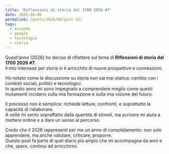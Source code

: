 ```yaml
---
title: 'Riflessioni di storia dal 1700 2026 #7'
date: 2026-06-06
permalink: /posts/2026/06/post-52/
tags:
  - aziende
  - google
  - tecnologia
  - storia
---
```


Quest’anno (2026) ho deciso di riflettere sul tema di **Riflessioni di storia dal 1700 2026 #7**.  
Il mio interesse per storia si è arricchito di nuove prospettive e connessioni.  

Ho notato come la discussione su storia non sia mai statica: cambia con i contesti sociali, politici e tecnologici.  
In questo anno mi sono impegnato a comprendere meglio come questi mutamenti incidano sulla mia formazione e sulla mia visione del futuro.  

Il processo non è semplice: richiede letture, confronti, e soprattutto la capacità di rielaborare.  
A volte mi sento sopraffatto dalla quantità di stimoli, ma scrivere mi aiuta a mettere ordine e a dare un senso al percorso.  

Credo che il 2026 rappresenti per me un anno di consolidamento: non solo apprendere, ma anche valutare, criticare, proporre.  
Questo post fa parte di quel diario più ampio che mi accompagna da anni e che, spero, continui ad arricchirmi.  

